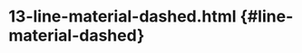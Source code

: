 # 13-line-material-dashed.html {#line-material-dashed}

<Example filename="13-line-material-dashed" />
